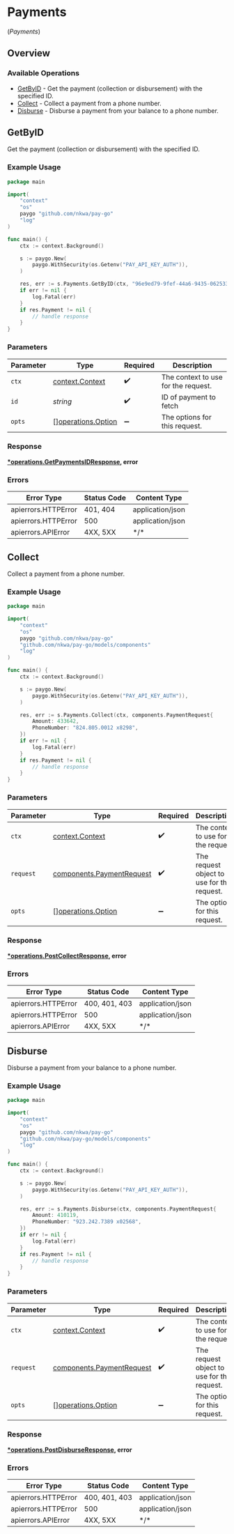# Payments
(*Payments*)

## Overview

### Available Operations

* [GetByID](#getbyid) - Get the payment (collection or disbursement) with the specified ID.
* [Collect](#collect) - Collect a payment from a phone number.
* [Disburse](#disburse) - Disburse a payment from your balance to a phone number.

## GetByID

Get the payment (collection or disbursement) with the specified ID.

### Example Usage

```go
package main

import(
	"context"
	"os"
	paygo "github.com/nkwa/pay-go"
	"log"
)

func main() {
    ctx := context.Background()

    s := paygo.New(
        paygo.WithSecurity(os.Getenv("PAY_API_KEY_AUTH")),
    )

    res, err := s.Payments.GetByID(ctx, "96e9ed79-9fef-44a6-9435-0625338ca86a")
    if err != nil {
        log.Fatal(err)
    }
    if res.Payment != nil {
        // handle response
    }
}
```

### Parameters

| Parameter                                                | Type                                                     | Required                                                 | Description                                              |
| -------------------------------------------------------- | -------------------------------------------------------- | -------------------------------------------------------- | -------------------------------------------------------- |
| `ctx`                                                    | [context.Context](https://pkg.go.dev/context#Context)    | :heavy_check_mark:                                       | The context to use for the request.                      |
| `id`                                                     | *string*                                                 | :heavy_check_mark:                                       | ID of payment to fetch                                   |
| `opts`                                                   | [][operations.Option](../../models/operations/option.md) | :heavy_minus_sign:                                       | The options for this request.                            |

### Response

**[*operations.GetPaymentsIDResponse](../../models/operations/getpaymentsidresponse.md), error**

### Errors

| Error Type          | Status Code         | Content Type        |
| ------------------- | ------------------- | ------------------- |
| apierrors.HTTPError | 401, 404            | application/json    |
| apierrors.HTTPError | 500                 | application/json    |
| apierrors.APIError  | 4XX, 5XX            | \*/\*               |

## Collect

Collect a payment from a phone number.

### Example Usage

```go
package main

import(
	"context"
	"os"
	paygo "github.com/nkwa/pay-go"
	"github.com/nkwa/pay-go/models/components"
	"log"
)

func main() {
    ctx := context.Background()

    s := paygo.New(
        paygo.WithSecurity(os.Getenv("PAY_API_KEY_AUTH")),
    )

    res, err := s.Payments.Collect(ctx, components.PaymentRequest{
        Amount: 433642,
        PhoneNumber: "824.805.0012 x8298",
    })
    if err != nil {
        log.Fatal(err)
    }
    if res.Payment != nil {
        // handle response
    }
}
```

### Parameters

| Parameter                                                              | Type                                                                   | Required                                                               | Description                                                            |
| ---------------------------------------------------------------------- | ---------------------------------------------------------------------- | ---------------------------------------------------------------------- | ---------------------------------------------------------------------- |
| `ctx`                                                                  | [context.Context](https://pkg.go.dev/context#Context)                  | :heavy_check_mark:                                                     | The context to use for the request.                                    |
| `request`                                                              | [components.PaymentRequest](../../models/components/paymentrequest.md) | :heavy_check_mark:                                                     | The request object to use for the request.                             |
| `opts`                                                                 | [][operations.Option](../../models/operations/option.md)               | :heavy_minus_sign:                                                     | The options for this request.                                          |

### Response

**[*operations.PostCollectResponse](../../models/operations/postcollectresponse.md), error**

### Errors

| Error Type          | Status Code         | Content Type        |
| ------------------- | ------------------- | ------------------- |
| apierrors.HTTPError | 400, 401, 403       | application/json    |
| apierrors.HTTPError | 500                 | application/json    |
| apierrors.APIError  | 4XX, 5XX            | \*/\*               |

## Disburse

Disburse a payment from your balance to a phone number.

### Example Usage

```go
package main

import(
	"context"
	"os"
	paygo "github.com/nkwa/pay-go"
	"github.com/nkwa/pay-go/models/components"
	"log"
)

func main() {
    ctx := context.Background()

    s := paygo.New(
        paygo.WithSecurity(os.Getenv("PAY_API_KEY_AUTH")),
    )

    res, err := s.Payments.Disburse(ctx, components.PaymentRequest{
        Amount: 410119,
        PhoneNumber: "923.242.7389 x02568",
    })
    if err != nil {
        log.Fatal(err)
    }
    if res.Payment != nil {
        // handle response
    }
}
```

### Parameters

| Parameter                                                              | Type                                                                   | Required                                                               | Description                                                            |
| ---------------------------------------------------------------------- | ---------------------------------------------------------------------- | ---------------------------------------------------------------------- | ---------------------------------------------------------------------- |
| `ctx`                                                                  | [context.Context](https://pkg.go.dev/context#Context)                  | :heavy_check_mark:                                                     | The context to use for the request.                                    |
| `request`                                                              | [components.PaymentRequest](../../models/components/paymentrequest.md) | :heavy_check_mark:                                                     | The request object to use for the request.                             |
| `opts`                                                                 | [][operations.Option](../../models/operations/option.md)               | :heavy_minus_sign:                                                     | The options for this request.                                          |

### Response

**[*operations.PostDisburseResponse](../../models/operations/postdisburseresponse.md), error**

### Errors

| Error Type          | Status Code         | Content Type        |
| ------------------- | ------------------- | ------------------- |
| apierrors.HTTPError | 400, 401, 403       | application/json    |
| apierrors.HTTPError | 500                 | application/json    |
| apierrors.APIError  | 4XX, 5XX            | \*/\*               |